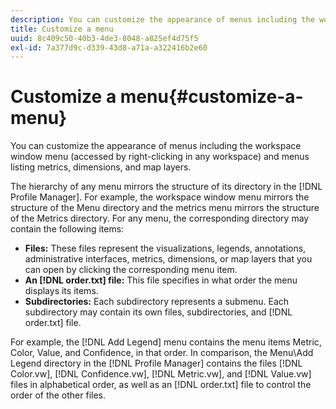 ```yaml
---
description: You can customize the appearance of menus including the workspace window menu (accessed by right-clicking in any workspace) and menus listing metrics, dimensions, and map layers.
title: Customize a menu
uuid: 8c409c50-40b3-4de3-8048-a825ef4d75f5
exl-id: 7a377d9c-d339-43d8-a71a-a322416b2e60
---
```

# Customize a menu{#customize-a-menu}

You can customize the appearance of menus including the workspace window menu (accessed by right-clicking in any workspace) and menus listing metrics, dimensions, and map layers.

The hierarchy of any menu mirrors the structure of its directory in the [!DNL Profile Manager]. For example, the workspace window menu mirrors the structure of the Menu directory and the metrics menu mirrors the structure of the Metrics directory. For any menu, the corresponding directory may contain the following items:

* **Files:** These files represent the visualizations, legends, annotations, administrative interfaces, metrics, dimensions, or map layers that you can open by clicking the corresponding menu item. 
* **An [!DNL order.txt] file:** This file specifies in what order the menu displays its items. 
* **Subdirectories:** Each subdirectory represents a submenu. Each subdirectory may contain its own files, subdirectories, and [!DNL order.txt] file.

For example, the [!DNL Add Legend] menu contains the menu items Metric, Color, Value, and Confidence, in that order. In comparison, the Menu\Add Legend directory in the [!DNL Profile Manager] contains the files [!DNL Color.vw], [!DNL Confidence.vw], [!DNL Metric.vw], and [!DNL Value.vw] files in alphabetical order, as well as an [!DNL order.txt] file to control the order of the other files.
